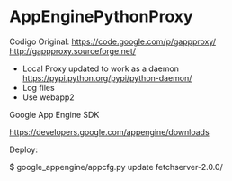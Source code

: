 AppEnginePythonProxy
===============


Codigo Original: 
https://code.google.com/p/gappproxy/
http://gappproxy.sourceforge.net/

- Local Proxy updated to work as a daemon https://pypi.python.org/pypi/python-daemon/
- Log files
- Use webapp2 

Google App Engine SDK

https://developers.google.com/appengine/downloads


Deploy:

$ google_appengine/appcfg.py update fetchserver-2.0.0/

